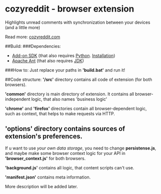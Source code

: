 cozyreddit - browser extension
====================
Highlights unread comments with synchronization between your devices (and a little more)

Read more: [cozyreddit.com](http://cozyreddit.com)

##Build:
###Dependencies:
 - [Add-on SDK](https://developer.mozilla.org/en-US/Add-ons/SDK) (that also requires [Python](https://www.python.org/). [Installation](https://developer.mozilla.org/en-US/Add-ons/SDK/Tutorials/Installation))
 - [Apache Ant](http://ant.apache.org/) (that also requires [JDK](http://www.oracle.com/technetwork/java/javase/downloads/index.html))

###How to:
 Just replace your paths in **'build.bat'** and run it!


##Code structure:
 **'/src'** directory contains all code of extension (for both browsers). 
 
 **'common'** directory is main directory of extension. It contains all browser-independent logic, that also names 'business logic'
 
 **'chrome'** and **'firefox'** directories contain all browser-dependent logic, such as context, that helps to make requests via HTTP.
 
 **'options'** directory contains sources of extension's preferences.
 ---
 If u want to use *your own data storage*, you need to change **persistense.js**, and maybe make some browser context logic for your API in **'browser_context.js'** for both browsers.

 **'background.js'** contains all logic, that content scripts can't use.
 
 **'manifest.json'** contains meta information.
 

More description will be added later.
